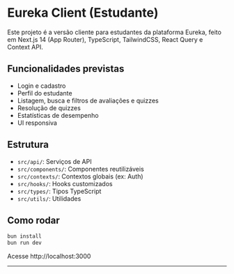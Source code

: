 # Eureka Client (Estudante)

Este projeto é a versão cliente para estudantes da plataforma Eureka, feito em Next.js 14 (App Router), TypeScript, TailwindCSS, React Query e Context API.

## Funcionalidades previstas
- Login e cadastro
- Perfil do estudante
- Listagem, busca e filtros de avaliações e quizzes
- Resolução de quizzes
- Estatísticas de desempenho
- UI responsiva

## Estrutura
- `src/api/`: Serviços de API
- `src/components/`: Componentes reutilizáveis
- `src/contexts/`: Contextos globais (ex: Auth)
- `src/hooks/`: Hooks customizados
- `src/types/`: Tipos TypeScript
- `src/utils/`: Utilidades

## Como rodar

```bash
bun install
bun run dev
```

Acesse http://localhost:3000

---
